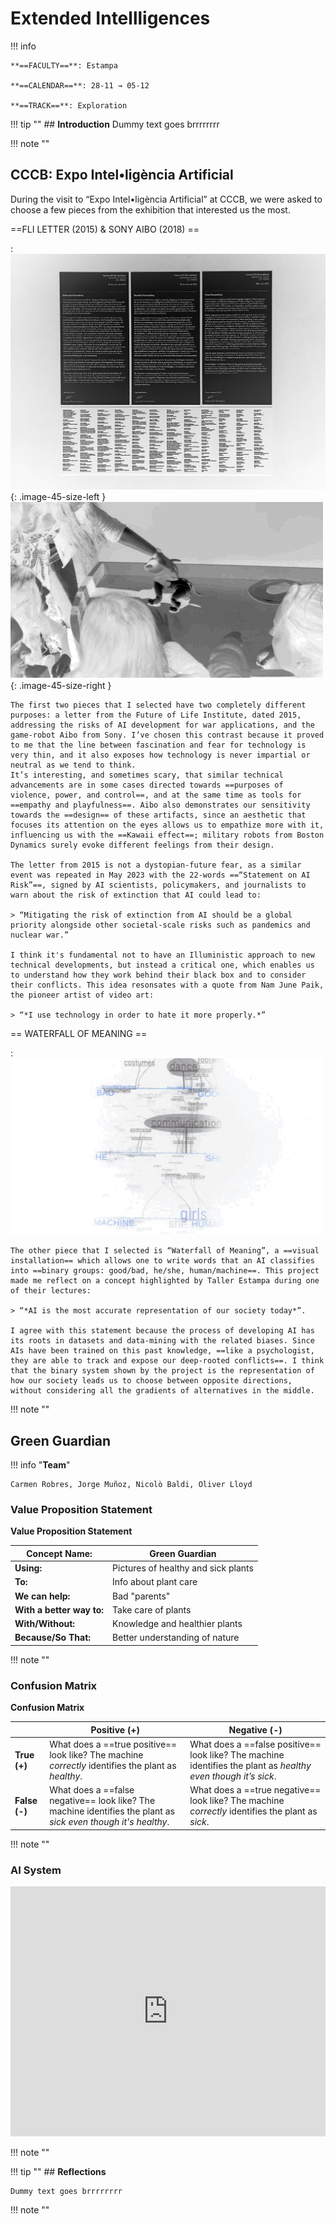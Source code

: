 # Extended Intellligences 

!!! info 
    
    **==FACULTY==**: Estampa    

    **==CALENDAR==**: 28-11 → 05-12

    **==TRACK==**: Exploration

<div style="clear:both;"></div>

!!! tip ""
    ## **Introduction** 
    Dummy text goes brrrrrrrr

!!! note ""

## **CCCB: Expo Intel•ligència Artificial**

During the visit to “Expo Intel•ligència Artificial” at CCCB, we were asked to choose a few pieces from the exhibition that interested us the most.

==FLI LETTER (2015) & SONY AIBO (2018) == 

:   ![](../images/EI03.jpg){: .image-45-size-left } 
    ![](../images/EI01.GIF){: .image-45-size-right } 
    <div style="clear: both;"></div>

    The first two pieces that I selected have two completely different purposes: a letter from the Future of Life Institute, dated 2015, addressing the risks of AI development for war applications, and the game-robot Aibo from Sony. I’ve chosen this contrast because it proved to me that the line between fascination and fear for technology is very thin, and it also exposes how technology is never impartial or neutral as we tend to think.
    It’s interesting, and sometimes scary, that similar technical advancements are in some cases directed towards ==purposes of violence, power, and control==, and at the same time as tools for ==empathy and playfulness==. Aibo also demonstrates our sensitivity towards the ==design== of these artifacts, since an aesthetic that focuses its attention on the eyes allows us to empathize more with it, influencing us with the ==Kawaii effect==; military robots from Boston Dynamics surely evoke different feelings from their design.

    The letter from 2015 is not a dystopian-future fear, as a similar event was repeated in May 2023 with the 22-words ==“Statement on AI Risk”==, signed by AI scientists, policymakers, and journalists to warn about the risk of extinction that AI could lead to:

    > “Mitigating the risk of extinction from AI should be a global priority alongside other societal-scale risks such as pandemics and nuclear war.”

    I think it's fundamental not to have an Illuministic approach to new technical developments, but instead a critical one, which enables us to understand how they work behind their black box and to consider their conflicts. This idea resonsates with a quote from Nam June Paik, the pioneer artist of video art:

    > “*I use technology in order to hate it more properly.*”

== WATERFALL OF MEANING ==

:   ![](../images/EI02.GIF)

    The other piece that I selected is “Waterfall of Meaning”, a ==visual installation== which allows one to write words that an AI classifies into ==binary groups: good/bad, he/she, human/machine==. This project made me reflect on a concept highlighted by Taller Estampa during one of their lectures: 

    > “*AI is the most accurate representation of our society today*”.

    I agree with this statement because the process of developing AI has its roots in datasets and data-mining with the related biases. Since AIs have been trained on this past knowledge, ==like a psychologist, they are able to track and expose our deep-rooted conflicts==. I think that the binary system shown by the project is the representation of how our society leads us to choose between opposite directions, without considering all the gradients of alternatives in the middle.

!!! note ""

## **Green Guardian**

!!! info "**Team**"
    
    Carmen Robres, Jorge Muñoz, Nicolò Baldi, Oliver Lloyd

### **Value Proposition Statement**

**Value Proposition Statement**

|**Concept Name:**      | Green Guardian                  |
|-----------------------|---------------------------------|
| **Using:**            | Pictures of healthy and sick plants |
| **To:**               | Info about plant care           |
| **We can help:**      | Bad "parents"                   |
| **With a better way to:** | Take care of plants         |
| **With/Without:**     | Knowledge and healthier plants  |
| **Because/So That:**  | Better understanding of nature  |

!!! note ""

### **Confusion Matrix**

**Confusion Matrix**

|                   | **Positive (+)**                             | **Negative (-)**                             |
|-------------------|----------------------------------------------|----------------------------------------------|
| **True (+)**      | What does a ==true positive== look like? The machine *correctly* identifies the plant as *healthy*. | What does a ==false positive== look like? The machine identifies the plant as *healthy even though it’s sick*. |
| **False (-)**     | What does a ==false negative== look like? The machine identifies the plant as *sick even though it's healthy*. | What does a ==true negative== look like? The machine *correctly* identifies the plant as *sick*. |


!!! note ""

### **AI System**

<iframe 
    width="100%" 
    height="400" 
    src="https://www.youtube.com/embed/yW7W0c9UYr0?si=-LJoCJYsUfzOIqe4" 
    title="YouTube video player" 
    frameborder="0" 
    allow="accelerometer; autoplay; clipboard-write; encrypted-media; gyroscope; picture-in-picture; web-share" allowfullscreen>
</iframe>

!!! note ""

!!! tip ""
    ## **Reflections**

    Dummy text goes brrrrrrrr

!!! note ""
